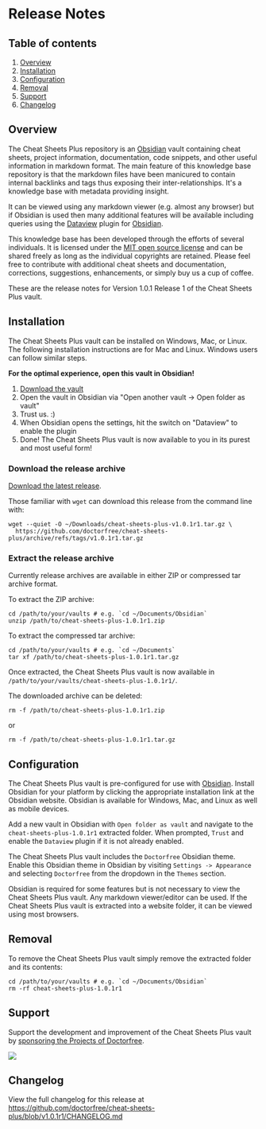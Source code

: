 # Release Notes

## Table of contents

1. [Overview](#overview)
1. [Installation](#installation)
1. [Configuration](#configuration)
1. [Removal](#removal)
1. [Support](#support)
1. [Changelog](#changelog)

## Overview

The Cheat Sheets Plus repository is an [Obsidian](https://obsidian.md) vault containing cheat sheets, project information, documentation, code snippets, and other useful information in markdown format. The main feature of this knowledge base repository is that the markdown files have been manicured to contain internal backlinks and tags thus exposing their inter-relationships. It's a knowledge base with metadata providing insight.

It can be viewed using any markdown viewer (e.g. almost any browser) but if Obsidian is used then many additional features will be available including queries using the [Dataview](https://blacksmithgu.github.io/obsidian-dataview/) plugin for [Obsidian](https://obsidian.md/).

This knowledge base has been developed through the efforts of several individuals. It is licensed under the [MIT open source license](LICENSE) and can be shared freely as long as the individual copyrights are retained. Please feel free to contribute with additional cheat sheets and documentation, corrections, suggestions, enhancements, or simply buy us a cup of coffee.

These are the release notes for Version 1.0.1 Release 1 of the Cheat Sheets Plus vault.

## Installation

The Cheat Sheets Plus vault can be installed on Windows, Mac, or Linux. The following installation instructions are for Mac and Linux. Windows users can follow similar steps.

**For the optimal experience, open this vault in Obsidian!**

1. [Download the vault](https://github.com/doctorfree/cheat-sheets-plus/releases/latest)
3. Open the vault in Obsidian via "Open another vault -> Open folder as vault"
4. Trust us. :) 
5. When Obsidian opens the settings, hit the switch on "Dataview" to enable the plugin
6. Done! The Cheat Sheets Plus vault is now available to you in its purest and most useful form!

### Download the release archive

[Download the latest release](https://github.com/doctorfree/cheat-sheets-plus/releases/latest).

Those familiar with `wget` can download this release from the command line with:

```shell
wget --quiet -O ~/Downloads/cheat-sheets-plus-v1.0.1r1.tar.gz \
  https://github.com/doctorfree/cheat-sheets-plus/archive/refs/tags/v1.0.1r1.tar.gz
```

### Extract the release archive

Currently release archives are available in either ZIP or compressed tar archive format.

To extract the ZIP archive:

```shell
cd /path/to/your/vaults # e.g. `cd ~/Documents/Obsidian`
unzip /path/to/cheat-sheets-plus-1.0.1r1.zip
```

To extract the compressed tar archive:

```shell
cd /path/to/your/vaults # e.g. `cd ~/Documents`
tar xf /path/to/cheat-sheets-plus-1.0.1r1.tar.gz
```

Once extracted, the Cheat Sheets Plus vault is now available in `/path/to/your/vaults/cheat-sheets-plus-1.0.1r1/`.

The downloaded archive can be deleted:

```shell
rm -f /path/to/cheat-sheets-plus-1.0.1r1.zip
```

or

```shell
rm -f /path/to/cheat-sheets-plus-1.0.1r1.tar.gz
```

## Configuration

The Cheat Sheets Plus vault is pre-configured for use with [Obsidian](https://obsidian.md). Install Obsidian for your platform by clicking the appropriate installation link at the Obsidian website. Obsidian is available for Windows, Mac, and Linux as well as mobile devices.

Add a new vault in Obsidian with `Open folder as vault` and navigate to the `cheat-sheets-plus-1.0.1r1` extracted folder. When prompted, `Trust` and enable the `Dataview` plugin if it is not already enabled.

The Cheat Sheets Plus vault includes the `Doctorfree` Obsidian theme. Enable this Obsidian theme in Obsidian by visiting `Settings -> Appearance` and selecting `Doctorfree` from the dropdown in the `Themes` section.

Obsidian is required for some features but is not necessary to view the Cheat Sheets Plus vault. Any markdown viewer/editor can be used. If the Cheat Sheets Plus vault is extracted into a website folder, it can be viewed using most browsers.

## Removal

To remove the Cheat Sheets Plus vault simply remove the extracted folder and its contents:

```shell
cd /path/to/your/vaults # e.g. `cd ~/Documents/Obsidian`
rm -rf cheat-sheets-plus-1.0.1r1
```

## Support

Support the development and improvement of the Cheat Sheets Plus vault by [sponsoring the Projects of Doctorfree](https://github.com/sponsors/doctorfree).

<a href="https://www.buymeacoffee.com/doctorfree"><img src="https://img.buymeacoffee.com/button-api/?text=Buy me a coffee&emoji=&slug=doctorfree&button_colour=5F7FFF&font_colour=ffffff&font_family=Lato&outline_colour=000000&coffee_colour=FFDD00"></a>

## Changelog

View the full changelog for this release at https://github.com/doctorfree/cheat-sheets-plus/blob/v1.0.1r1/CHANGELOG.md
